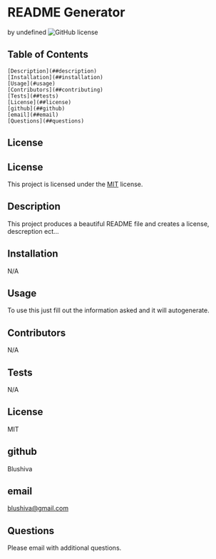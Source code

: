 # README Generator
  by undefined
  ![GitHub license](https://img.shields.io/badge/license-MIT-blue.svg)

  ## Table of Contents

    [Description](##description)
    [Installation](##installation)
    [Usage](#usage)
    [Contributors](##contributing)
    [Tests](##tests)
    [License](##license)
    [github](##github)
    [email](##email)
    [Questions](##questions)

## License
## License

This project is licensed under the [MIT](https://choosealicense.com/licenses/MIT) license.
## Description
This project produces a beautiful README file and creates a license, descreption ect...
## Installation
N/A
## Usage
To use this just fill out the information asked and it will autogenerate.
## Contributors
N/A
## Tests
N/A
## License
MIT
## github
Blushiva
## email
blushiva@gmail.com
## Questions
Please email with additional questions.